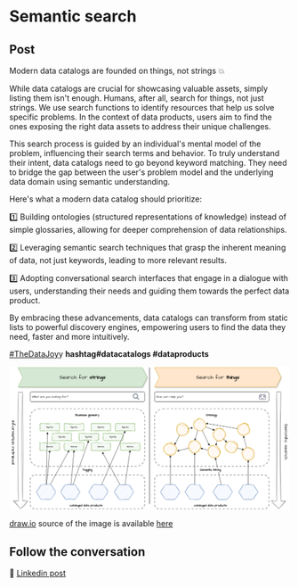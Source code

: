 # Semantic search

## Post

Modern data catalogs are founded on things, not strings 💥 

While data catalogs are crucial for showcasing valuable assets, simply listing them isn't enough. Humans, after all, search for things, not just strings. We use search functions to identify resources that help us solve specific problems. In the context of data products, users aim to find the ones exposing the right data assets to address their unique challenges.

This search process is guided by an individual's mental model of the problem, influencing their search terms and behavior. To truly understand their intent, data catalogs need to go beyond keyword matching. They need to bridge the gap between the user's problem model and the underlying data domain using semantic understanding.

Here's what a modern data catalog should prioritize:

1️⃣ Building ontologies (structured representations of knowledge) instead of simple glossaries, allowing for deeper comprehension of data relationships.

2️⃣ Leveraging semantic search techniques that grasp the inherent meaning of data, not just keywords, leading to more relevant results.

3️⃣ Adopting conversational search interfaces that engage in a dialogue with users, understanding their needs and guiding them towards the perfect data product.

By embracing these advancements, data catalogs can transform from static lists to powerful discovery engines, empowering users to find the data they need, faster and more intuitively.

[#TheDataJoy](https://www.linkedin.com/feed/hashtag/?keywords=thedatajoy)y **hashtag#datacatalogs #dataproducts**

![2024-P021-Semantic-search.png](/images/2024/2024-P021-Semantic-search.png)

[draw.io](https://app.diagrams.net/) source of the image is available [here](/images/2024/2024.drawio) 

## Follow the conversation

🔵 [Linkedin post](https://www.linkedin.com/posts/andreagioia_thedatajoy-datacatalogs-dataproducts-activity-7169350343263182848-bDq-)
